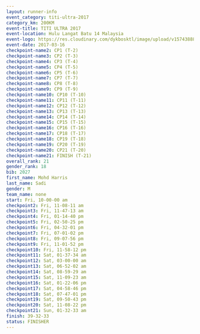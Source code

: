 ```yaml
---
layout: runner-info 
event_category: titi-ultra-2017 
category_km: 200KM 
event-title: TITI ULTRA 2017 
event-location: Hulu Langat Batu 14 Malaysia 
event-logo: https://res.cloudinary.com/dykbosktl/image/upload/v1574388892/Logo/titi250km_2017_logo_vstx0h.jpg 
event-date: 2017-03-16 
checkpoint-name2: CP1 (T-2) 
checkpoint-name3: CP2 (T-3) 
checkpoint-name4: CP3 (T-4) 
checkpoint-name5: CP4 (T-5) 
checkpoint-name6: CP5 (T-6) 
checkpoint-name7: CP7 (T-7) 
checkpoint-name8: CP8 (T-8) 
checkpoint-name9: CP9 (T-9) 
checkpoint-name10: CP10 (T-10) 
checkpoint-name11: CP11 (T-11) 
checkpoint-name12: CP12 (T-12) 
checkpoint-name13: CP13 (T-13) 
checkpoint-name14: CP14 (T-14) 
checkpoint-name15: CP15 (T-15) 
checkpoint-name16: CP16 (T-16) 
checkpoint-name17: CP18 (T-17) 
checkpoint-name18: CP19 (T-18) 
checkpoint-name19: CP20 (T-19) 
checkpoint-name20: CP21 (T-20) 
checkpoint-name21: FINISH (T-21) 
overall_rank: 21
gender_rank: 18
bib: 2027
first_name: Mohd Harris
last_name: Sadi
gender: M
team_name: none
start: Fri, 10-00-00 am
checkpoint2: Fri, 11-08-11 am
checkpoint3: Fri, 11-47-13 am
checkpoint4: Fri, 01-14-40 pm
checkpoint5: Fri, 02-50-25 pm
checkpoint6: Fri, 04-32-01 pm
checkpoint7: Fri, 07-01-02 pm
checkpoint8: Fri, 09-07-56 pm
checkpoint9: Fri, 11-01-52 pm
checkpoint10: Fri, 11-58-12 pm
checkpoint11: Sat, 01-37-34 am
checkpoint12: Sat, 03-00-00 am
checkpoint13: Sat, 06-52-02 am
checkpoint14: Sat, 08-59-29 am
checkpoint15: Sat, 11-09-23 am
checkpoint16: Sat, 01-22-06 pm
checkpoint17: Sat, 04-58-46 pm
checkpoint18: Sat, 07-47-01 pm
checkpoint19: Sat, 09-50-43 pm
checkpoint20: Sat, 11-08-22 pm
checkpoint21: Sun, 01-32-33 am
finish: 39-32-33
status: FINISHER
---
```

